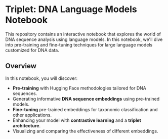 # Triplet: DNA Language Models  Notebook

 This repository contains an interactive notebook that explores the world of DNA sequence analysis using language models. In this notebook, we'll dive into pre-training and fine-tuning techniques for large language models customized for DNA data.

## Overview

In this notebook, you will discover:

- **Pre-training** with Hugging Face methodologies tailored for DNA sequences.
- Generating informative **DNA sequence embeddings** using pre-trained models.
- **Fine-tuning** pre-trained embeddings for taxonomic classification and other applications.
- Enhancing your model with **contrastive learning** and a **triplet architecture**.
- Visualizing and comparing the effectiveness of different embeddings.
